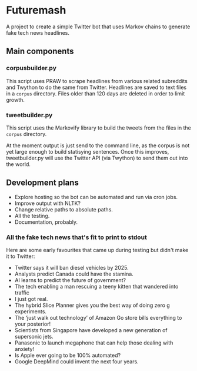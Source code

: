 # Futuremash 
A project to create a simple Twitter bot that uses Markov chains to generate fake tech news headlines.

## Main components

### corpusbuilder.py
This script uses PRAW to scrape headlines from various related subreddits and Twython to do the same from Twitter. Headlines are saved to text files in a `corpus` directory. Files older than 120 days are deleted in order to limit growth.

### tweetbuilder.py
This script uses the Markovify library to build the tweets from the files in the `corpus` directory.

At the moment output is just send to the command line, as the corpus is not yet large enough to build statisying sentences. Once this improves, tweetbuilder.py will use the Twitter API (via Twython) to send them out into the world.

## Development plans
- Explore hosting so the bot can be automated and run via cron jobs.
- Improve output with NLTK?
- Change relative paths to absolute paths.
- All the testing.
- Documentation, probably.

### All the fake tech news that's fit to print to stdout
Here are some early favourites that came up during testing but didn't make it to Twitter:

- Twitter says it will ban diesel vehicles by 2025.
- Analysts predict Canada could have the stamina.
- AI learns to predict the future of government?
- The tech enabling a man rescuing a teeny kitten that wandered into traffic
- I just got real.
- The hybrid Slice Planner gives you the best way of doing zero g experiments.
- The ‘just walk out technology’ of Amazon Go store bills everything to your posterior!
- Scientists from Singapore have developed a new generation of supersonic jets.
- Panasonic to launch megaphone that can help those dealing with anxiety!
- Is Apple ever going to be 100% automated?
- Google DeepMind could invent the next four years.